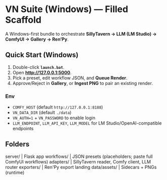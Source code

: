 # VN Suite (Windows) — Filled Scaffold

A Windows-first bundle to orchestrate **SillyTavern → LLM (LM Studio) → ComfyUI → Gallery → Ren’Py**.

## Quick Start (Windows)
1. Double-click **`launch.bat`**.
2. Open **http://127.0.0.1:5000**.
3. Pick a preset, edit workflow JSON, and **Queue Render**.
4. Approve/Reject in **Gallery**, or **Ingest PNG** to pair an existing render.

### Env
- `COMFY_HOST` (default `http://127.0.0.1:8188`)
- `VN_DATA_DIR` (default `./data`)
- `VN_AUTH=1` + `VN_PASSWORD` to enable login
- `LLM_ENDPOINT`, `LLM_API_KEY`, `LLM_MODEL` for LM Studio/OpenAI-compatible endpoints

## Folders
server/  | Flask app
workflows/ | JSON presets (placeholders; paste full ComfyUI workflows)
adapters/ | SillyTavern reader, Comfy client, LLM router
exporters/ | Ren'Py export landing
data/assets/ | Sidecars + PNGs (runtime)
